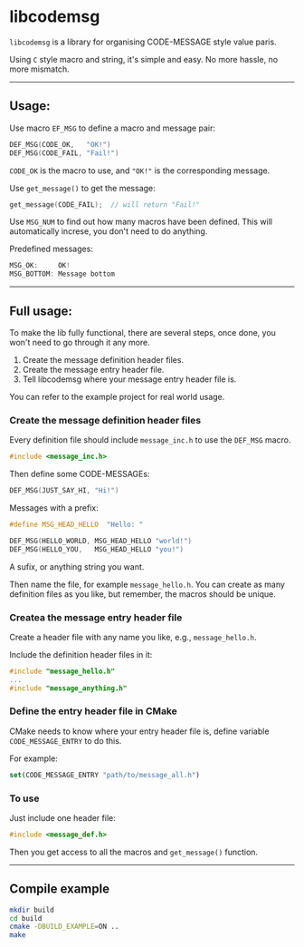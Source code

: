 # libcodemsg

`libcodemsg` is a library for organising CODE-MESSAGE style value paris.

Using `C` style macro and string, it's simple and easy. No more hassle, no more mismatch.

---

## Usage:

Use macro `EF_MSG` to define a macro and message pair:

```c
DEF_MSG(CODE_OK,   "OK!")
DEF_MSG(CODE_FAIL, "Fail!")
```

`CODE_OK` is the macro to use, and `"OK!"` is the corresponding message.

Use `get_message()` to get the message:

```c
get_message(CODE_FAIL);  // will return "Fail!"
```

Use `MSG_NUM` to find out how many macros have been defined. This will automatically increse, you don't need to do anything.

Predefined messages:

```c
MSG_OK:     OK!
MSG_BOTTOM: Message bottom
```

---

## Full usage:

To make the lib fully functional, there are several steps, once done, you won't need to go through it any more.

1. Create the message definition header files.
2. Create the message entry header file.
3. Tell libcodemsg where your message entry header file is.

You can refer to the example project for real world usage.

### Create the message definition header files

Every definition file should include `message_inc.h` to use the `DEF_MSG` macro.

```c
#include <message_inc.h>
```

Then define some CODE-MESSAGEs:

```c
DEF_MSG(JUST_SAY_HI, "Hi!")
```

Messages with a prefix:

```c
#define MSG_HEAD_HELLO  "Hello: "

DEF_MSG(HELLO_WORLD, MSG_HEAD_HELLO "world!")
DEF_MSG(HELLO_YOU,   MSG_HEAD_HELLO "you!")
```

A sufix, or anything string you want.

Then name the file, for example `message_hello.h`. You can create as many definition files as you like, but remember, the macros should be unique.

### Createa the message entry header file

Create a header file with any name you like, e.g., `message_hello.h`.

Include the definition header files in it:

```c
#include "message_hello.h"
...
#include "message_anything.h"
```

### Define the entry header file in CMake

CMake needs to know where your entry header file is, define variable `CODE_MESSAGE_ENTRY` to do this.

For example:

```cmake
set(CODE_MESSAGE_ENTRY "path/to/message_all.h")
```

### To use

Just include one header file:

```c
#include <message_def.h>
```

Then you get access to all the macros and `get_message()` function.

---

## Compile example

```bash
mkdir build
cd build
cmake -DBUILD_EXAMPLE=ON ..
make
```
